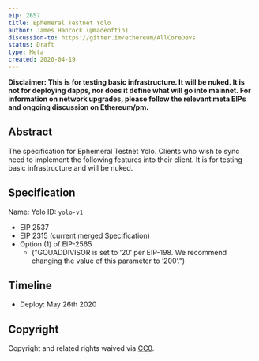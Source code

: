 ```yaml
---
eip: 2657
title: Ephemeral Testnet Yolo
author: James Hancock (@madeoftin)
discussion-to: https://gitter.im/ethereum/AllCoreDevs
status: Draft
type: Meta
created: 2020-04-19
---
```


**Disclaimer: This is for testing basic infrastructure. It will be nuked. It is not for deploying dapps, nor does it define what will go into mainnet. For information on network upgrades, please follow the relevant meta EIPs and ongoing discussion on Ethereum/pm.**

## Abstract

The specification for Ephemeral Testnet Yolo. Clients who wish to sync need to implement the following features into their client. It is for testing basic infrastructure and will be nuked.

## Specification 

Name: Yolo
ID: `yolo-v1`

  - EIP 2537
  - EIP 2315 (current merged Specification)
  - Option (1) of EIP-2565 
    - ("GQUADDIVISOR is set to ‘20’ per EIP-198. We recommend changing the value of this parameter to ‘200’.”)


## Timeline

 - Deploy: May 26th 2020


## Copyright
Copyright and related rights waived via [CC0](https://creativecommons.org/publicdomain/zero/1.0/).
